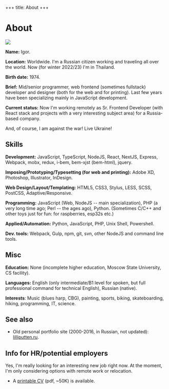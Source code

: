 +++
title: About
+++

About
=====

<div class="Facepalm">
  <img src="/images/facepalm/BrownCBG-sm.jpg" />
</div>

__Name:__ Igor.

__Location:__ Worldwide. I'm a Russian citizen working and traveling all over the world. Now (for winter 2022/23) I'm in Thailand.

__Birth date:__ 1974.

__Brief:__ Mid/senior programmer, web frontend (sometimes fullstack) developer and designer (both for the web and for printing). Last few years have been specializing mainly in JavaScript development.

__Current status:__ Now I'm working remotely as Sr. Frontend Developer (with React stack and projects with a very interesting subject area) for a Russia-based company.

And, of course, I am against the war! Live Ukraine!

## Skills

__Development:__ JavaScript, TypeScript, NodeJS, React, NextJS, Express, Webpack, mobx, redux, i-bem, bem-xjst (bem-html), jquery.

__Imposing/Prototyping/Typesetting (for web and printing):__ Adobe XD, Photoshop, Illustrator, InDesign.

__Web Design/Layout/Templating:__ HTML5, CSS3, Stylus, LESS, SCSS, PostCSS, Adaptive/Responsive.

__Programming:__ JavaScript (Web, NodeJS -- main specialization), PHP (a very long time ago; Perl -- the ages ago), Python. (Sometimes C/C++ and other toys just for fun: for raspberries, esp32s etc.)

__Applied/Automation:__ Python, JavaScript, PHP, Unix Shell, Powershell.

__Dev. tools:__ Webpack, Gulp, npm, git, svn, other NodeJS and command line tools.

## Misc

__Education:__ None (incomplete higher education, Moscow State University, CS facility).

__Languages:__ English (only intermediate/B1 level for spoken, but full professional command for technical English), Russian (native).

__Interests__: Music (blues harp, CBG), painting, sports, biking, skateboarding, hiking, programming, IT, science.

## See also

- Old personal portfolio site (2000-2016, in Russian, not updated): <a href="http://lilliputten.ru" target="_blank">lilliputten.ru</a>.

## Info for HR/potential employers

Yes, I'm really looking for an interesting new job right now. At the moment, I'm only considering options with remote work or relocation.

- A <a href="https://raw.githubusercontent.com/lilliputten/lilliputten.github.io/master/site/cv-lilliputten-2022-v1-1-2.pdf" target="_blank">printable CV</a> (pdf, ~50K) is available.

<!--
 @changed 2022.12.19, 22:51
-->
